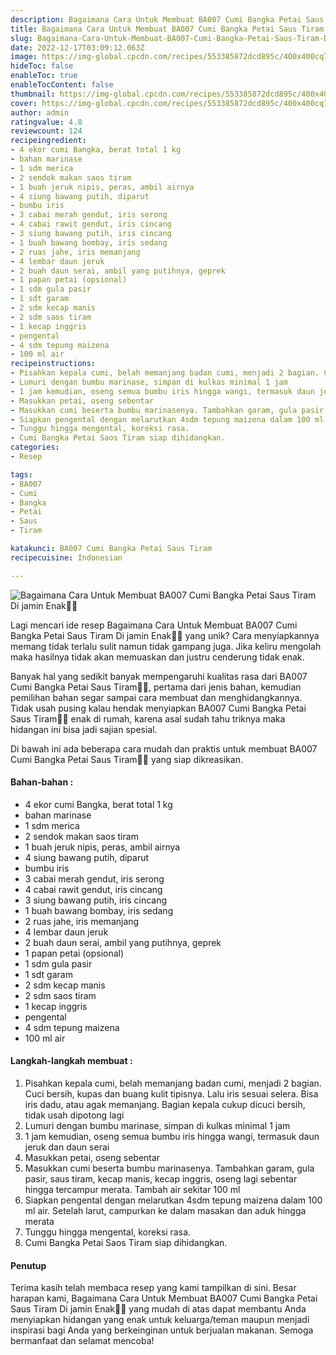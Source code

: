```yaml
---
description: Bagaimana Cara Untuk Membuat BA007 Cumi Bangka Petai Saus Tiram Di jamin Enak"
title: Bagaimana Cara Untuk Membuat BA007 Cumi Bangka Petai Saus Tiram Di jamin Enak
slug: Bagaimana-Cara-Untuk-Membuat-BA007-Cumi-Bangka-Petai-Saus-Tiram-Di-jamin-Enak
date: 2022-12-17T03:09:12.063Z
image: https://img-global.cpcdn.com/recipes/553385872dcd895c/400x400cq70/photo.jpg
hideToc: false
enableToc: true
enableTocContent: false
thumbnail: https://img-global.cpcdn.com/recipes/553385872dcd895c/400x400cq70/photo.jpg
cover: https://img-global.cpcdn.com/recipes/553385872dcd895c/400x400cq70/photo.jpg
author: admin
ratingvalue: 4.8
reviewcount: 124
recipeingredient:
- 4 ekor cumi Bangka, berat total 1 kg
- bahan marinase
- 1 sdm merica
- 2 sendok makan saos tiram
- 1 buah jeruk nipis, peras, ambil airnya
- 4 siung bawang putih, diparut
- bumbu iris
- 3 cabai merah gendut, iris serong
- 4 cabai rawit gendut, iris cincang
- 3 siung bawang putih, iris cincang
- 1 buah bawang bombay, iris sedang
- 2 ruas jahe, iris memanjang
- 4 lembar daun jeruk
- 2 buah daun serai, ambil yang putihnya, geprek
- 1 papan petai (opsional)
- 1 sdm gula pasir
- 1 sdt garam
- 2 sdm kecap manis
- 2 sdm saos tiram
- 1 kecap inggris
- pengental
- 4 sdm tepung maizena
- 100 ml air
recipeinstructions:
- Pisahkan kepala cumi, belah memanjang badan cumi, menjadi 2 bagian. Cuci bersih, kupas dan buang kulit tipisnya. Lalu iris sesuai selera. Bisa iris dadu, atau agak memanjang. Bagian kepala cukup dicuci bersih, tidak usah dipotong lagi
- Lumuri dengan bumbu marinase, simpan di kulkas minimal 1 jam
- 1 jam kemudian, oseng semua bumbu iris hingga wangi, termasuk daun jeruk dan daun serai
- Masukkan petai, oseng sebentar
- Masukkan cumi beserta bumbu marinasenya. Tambahkan garam, gula pasir, saus tiram, kecap manis, kecap inggris, oseng lagi sebentar hingga tercampur merata. Tambah air sekitar 100 ml
- Siapkan pengental dengan melarutkan 4sdm tepung maizena dalam 100 ml air. Setelah larut, campurkan ke dalam masakan dan aduk hingga merata
- Tunggu hingga mengental, koreksi rasa.
- Cumi Bangka Petai Saos Tiram siap dihidangkan.
categories:
- Resep

tags:
- BA007
- Cumi
- Bangka
- Petai
- Saus
- Tiram

katakunci: BA007 Cumi Bangka Petai Saus Tiram
recipecuisine: Indonesian

---
```


![Bagaimana Cara Untuk Membuat BA007 Cumi Bangka Petai Saus Tiram Di jamin Enak👩‍🍳](https://img-global.cpcdn.com/recipes/553385872dcd895c/400x400cq70/photo.jpg)

Lagi mencari ide resep Bagaimana Cara Untuk Membuat BA007 Cumi Bangka Petai Saus Tiram Di jamin Enak👩‍🍳 yang unik? Cara menyiapkannya memang tidak terlalu sulit namun tidak gampang juga. Jika keliru mengolah maka hasilnya tidak akan memuaskan dan justru cenderung tidak enak.

Banyak hal yang sedikit banyak mempengaruhi kualitas rasa dari BA007 Cumi Bangka Petai Saus Tiram👩‍🍳, pertama dari jenis bahan, kemudian pemilihan bahan segar sampai cara membuat dan menghidangkannya. Tidak usah pusing kalau hendak menyiapkan BA007 Cumi Bangka Petai Saus Tiram👩‍🍳 enak di rumah, karena asal sudah tahu triknya maka hidangan ini bisa jadi sajian spesial.

Di bawah ini ada beberapa cara mudah dan praktis untuk membuat BA007 Cumi Bangka Petai Saus Tiram👩‍🍳 yang siap dikreasikan.

<!--inarticleads1-->

#### Bahan-bahan :

- 4 ekor cumi Bangka, berat total 1 kg
- bahan marinase
- 1 sdm merica
- 2 sendok makan saos tiram
- 1 buah jeruk nipis, peras, ambil airnya
- 4 siung bawang putih, diparut
- bumbu iris
- 3 cabai merah gendut, iris serong
- 4 cabai rawit gendut, iris cincang
- 3 siung bawang putih, iris cincang
- 1 buah bawang bombay, iris sedang
- 2 ruas jahe, iris memanjang
- 4 lembar daun jeruk
- 2 buah daun serai, ambil yang putihnya, geprek
- 1 papan petai (opsional)
- 1 sdm gula pasir
- 1 sdt garam
- 2 sdm kecap manis
- 2 sdm saos tiram
- 1 kecap inggris
- pengental
- 4 sdm tepung maizena
- 100 ml air

<!--inarticleads2-->

#### Langkah-langkah membuat :

1. Pisahkan kepala cumi, belah memanjang badan cumi, menjadi 2 bagian. Cuci bersih, kupas dan buang kulit tipisnya. Lalu iris sesuai selera. Bisa iris dadu, atau agak memanjang. Bagian kepala cukup dicuci bersih, tidak usah dipotong lagi
1. Lumuri dengan bumbu marinase, simpan di kulkas minimal 1 jam
1. 1 jam kemudian, oseng semua bumbu iris hingga wangi, termasuk daun jeruk dan daun serai
1. Masukkan petai, oseng sebentar
1. Masukkan cumi beserta bumbu marinasenya. Tambahkan garam, gula pasir, saus tiram, kecap manis, kecap inggris, oseng lagi sebentar hingga tercampur merata. Tambah air sekitar 100 ml
1. Siapkan pengental dengan melarutkan 4sdm tepung maizena dalam 100 ml air. Setelah larut, campurkan ke dalam masakan dan aduk hingga merata
1. Tunggu hingga mengental, koreksi rasa.
1. Cumi Bangka Petai Saos Tiram siap dihidangkan.

#### Penutup

Terima kasih telah membaca resep yang kami tampilkan di sini. Besar harapan kami, Bagaimana Cara Untuk Membuat BA007 Cumi Bangka Petai Saus Tiram Di jamin Enak👩‍🍳 yang mudah di atas dapat membantu Anda menyiapkan hidangan yang enak untuk keluarga/teman maupun menjadi inspirasi bagi Anda yang berkeinginan untuk berjualan makanan. Semoga bermanfaat dan selamat mencoba!